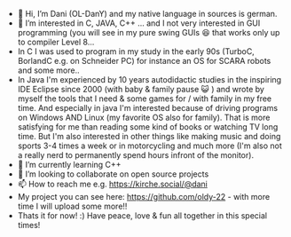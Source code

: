 - 👋 Hi, I’m Dani (OL-DanY) and my native language in sources is german.
- 👀 I’m interested in C, JAVA, C++ ... and I not very interested in GUI programming (you will see in my pure swing GUIs 😆 that works only up to compiler Level 8...
- In C I was used to program in my study in the early 90s (TurboC, BorlandC e.g. on Schneider PC) for instance an OS for SCARA robots and some more..
- In Java I'm experienced by 10 years autodidactic studies in the inspiring IDE Eclipse since 2000 (with baby & family pause 😺 ) and wrote by myself the tools that I need & some games for / with family in my free time. And especially in java I'm interested because of driving programs on Windows AND Linux (my favorite OS also for family).
   That is more satisfying for me than reading some kind of books or watching TV long time.
   But I'm also interested in other things like making music and doing sports 3-4 times a week or in motorcycling and much more (I'm also not a really nerd to permanently spend hours infront of the monitor). 
- 🌱 I’m currently learning C++
- 💞️ I’m looking to collaborate on open source projects
- 📫 How to reach me e.g. https://kirche.social/@dani
- My project you can see here: https://github.com/oldy-22 - with more time I will upload some more!!
- Thats it for now! :) Have peace, love & fun all together in this special times!

<!---
daenke/daenke is a ✨ special ✨ repository because its `README.md` (this file) appears on your GitHub profile.
You can click the Preview link to take a look at your changes.
--->
